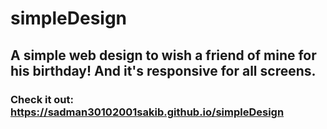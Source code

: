 # simpleDesign
## A simple web design to wish a friend of mine for his birthday! And it's responsive for all screens.
### Check it out: https://sadman30102001sakib.github.io/simpleDesign

